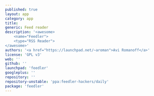 ```yaml
---
published: true
layout: app
category: app
title: 
generic: Feed reader
description: '<awesome>
    <name="Feedler">
    <type="RSS Reader">
</awesome>'
authors: '<a href="https://launchpad.net/~aroman">Avi Romanoff</a>'
license: 'GPL v3'
web: ''
github: ''
launchpad: 'feedler'
googleplus: ''
repository: ''
repository-unstable: 'ppa:feedler-hackers/daily'
package: 'feedler'
---
```

